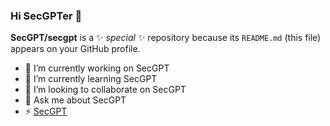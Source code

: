 ### Hi SecGPTer 👋

**SecGPT/secgpt** is a ✨ _special_ ✨ repository because its `README.md` (this file) appears on your GitHub profile.

- 🔭 I’m currently working on SecGPT
- 🌱 I’m currently learning SecGPT
- 👯 I’m looking to collaborate on SecGPT
- 💬 Ask me about SecGPT
- ⚡ [SecGPT](https://secgpt.github.io/)

<!--
Here are some ideas to get you started:

- 🔭 I’m currently working on ...
- 🌱 I’m currently learning ...
- 👯 I’m looking to collaborate on ...
- 🤔 I’m looking for help with ...
- 💬 Ask me about ...
- 📫 How to reach me: ...
- 😄 Pronouns: ...
- ⚡ Fun fact: ...
-->
